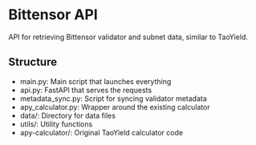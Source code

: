 # Bittensor API
API for retrieving Bittensor validator and subnet data, similar to TaoYield.

## Structure
- main.py: Main script that launches everything
- api.py: FastAPI that serves the requests
- metadata_sync.py: Script for syncing validator metadata
- apy_calculator.py: Wrapper around the existing calculator
- data/: Directory for data files
- utils/: Utility functions
- apy-calculator/: Original TaoYield calculator code
